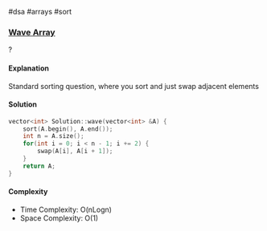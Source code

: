 #dsa #arrays #sort
### [Wave Array](https://www.interviewbit.com/problems/wave-array/)
? 
#### Explanation

Standard sorting question, where you sort and just swap adjacent elements
#### Solution

```cpp
vector<int> Solution::wave(vector<int> &A) {
    sort(A.begin(), A.end());
    int n = A.size();
    for(int i = 0; i < n - 1; i += 2) {
        swap(A[i], A[i + 1]);
    }
    return A;
}
```

#### Complexity

- Time Complexity: O(nLogn)
- Space Complexity: O(1)